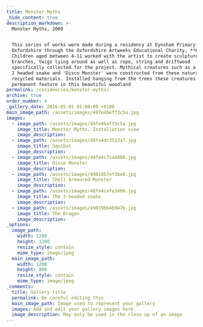 ```yaml
---
title: Monster Myths
_hide_content: true
description_markdown: >-
  Monster Myths, 2009


  This series of works were made during a residency at Eynsham Primary School in
  Oxfordshire through the Oxfordshire Artweeks Educational Charity, **Kids@rt**.
  Children aged between 4-11 worked with the artist to create sculptures out of
  branches, twigs lying around as well as rope, string and driftwood
  specifically collected for the project. Mythical creatures such as a dragon, a
  2 headed snake and 'Disco Monster' were constructed from these natural and
  recycled materials. Installed hanging from the trees these creatures form a
  permanent feature in this beautiful woodland
permalink: /residencies/monster-myths/
archive: true
order_number: 4
_gallery_date: 2016-05-01 01:00:00 +0100
main_image_path: /assets/images/48fe4beff3c5a.jpg
images:
  - image_path: /assets/images/48fe4beff3c5a.jpg
    image_title: Monster Myths, Installation view
    image_description:
  - image_path: /assets/images/48fe4dc3513a7.jpg
    image_title: Squibat
    image_description:
  - image_path: /assets/images/48fe4c7cad480.jpg
    image_title: Disco Monster
    image_description:
  - image_path: /assets/images/49019b7ef3be8.jpg
    image_title: Shell Armoured Monster
    image_description:
  - image_path: /assets/images/48fe4cefe3406.jpg
    image_title: The 2-headed snake
    image_description:
  - image_path: /assets/images/49019bb4b947b.jpg
    image_title: The Dragon
    image_description:
_options:
  image_path:
    width: 1200
    height: 1200
    resize_style: contain
    mime_type: image/jpeg
  main_image_path:
    width: 1200
    height: 800
    resize_style: contain
    mime_type: image/jpeg
_comments:
  title: Gallery title
  permalink: Be careful editing this
  main_image_path: Image used to represent your gallery
  images: Add and edit your gallery images here
  image_description: May only be used in the close up of an image
---
```



